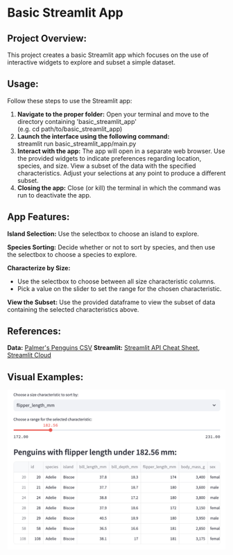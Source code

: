 # Basic Streamlit App 
## Project Overview:
This project creates a basic Streamlit app which focuses on the use of interactive widgets to explore and subset a simple dataset.

## Usage:
Follow these steps to use the Streamlit app:
1. **Navigate to the proper folder:** Open your terminal and move to the directory containing 'basic_streamlit_app'  
   (e.g. cd path/to/basic_streamlit_app)
2. **Launch the interface using the following command:**  
   streamlit run basic_streamlit_app/main.py
3. **Interact with the app:** The app will open in a separate web browser. Use the provided widgets to indicate preferences regarding location, species, and size. View a subset of the data with the specified characteristics. Adjust your selections at any point to produce a different subset.
4. **Closing the app:** Close (or kill) the terminal in which the command was run to deactivate the app. 

## App Features:
**Island Selection:** Use the selectbox to choose an island to explore.

**Species Sorting:** Decide whether or not to sort by species, and then use the selectbox to choose a species to explore. 

**Characterize by Size:** 
- Use the selectbox to choose between all size characteristic columns.
- Pick a value on the slider to set the range for the chosen characteristic.

**View the Subset:** Use the provided dataframe to view the subset of data containing the selected characteristics above. 

## References:
**Data:** [Palmer's Penguins CSV](https://github.com/llatimer031/Latimer-Data-Science-Portfolio/blob/main/basic-streamlit-app/data/penguins.csv)
**Streamlit:** [Streamlit API Cheat Sheet](https://docs.streamlit.io/develop/quick-reference/cheat-sheet), [Streamlit Cloud](https://docs.streamlit.io/deploy/streamlit-community-cloud/deploy-your-app)

## Visual Examples:
![Final Dataframe](Images/penguins-app.png)
